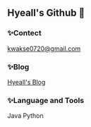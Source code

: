 ## Hyeall's Github 👋

### ✨Contect
kwakse0720@gmail.com

### ✨Blog
[Hyeall's Blog](https://foremost-ox-dc1.notion.site/Hyeall-s-Blog-e196feb8724b4b11bfc07582a3f707c1)

### ✨Language and Tools
Java Python

<!--
**HYEALL/HYEALL** is a ✨ _special_ ✨ repository because its `README.md` (this file) appears on your GitHub profile.

Here are some ideas to get you started:

- 🔭 I’m currently working on ...
- 🌱 I’m currently learning ...
- 👯 I’m looking to collaborate on ...
- 🤔 I’m looking for help with ...
- 💬 Ask me about ...
- 📫 How to reach me: ...
- 😄 Pronouns: ...
- ⚡ Fun fact: ...
-->
